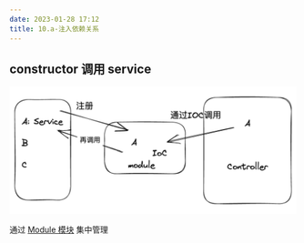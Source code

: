 ```yaml
---
date: 2023-01-28 17:12
title: 10.a-注入依赖关系
---
```


## constructor 调用 service

![Drawing 2023-01-28 17.12.44.excalidraw](./_images/image-2023-03-04_00-48-04-019-10.a-注入依赖关系.png)

通过 [Module 模块](11-Module模块.md) 集中管理